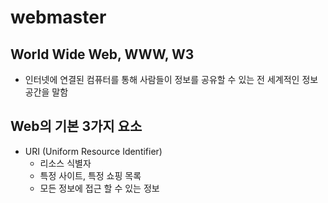 # webmaster

## World Wide Web, WWW, W3
+ 인터넷에 연결된 컴퓨터를 통해 사람들이 정보를 공유할 수 있는 전 세계적인 정보 공간을 말함

## Web의 기본 3가지 요소
+ URI (Uniform Resource Identifier)
  + 리소스 식별자 
  + 특정 사이트, 특정 쇼핑 목록 
  + 모든 정보에 접근 할 수 있는 정보 
